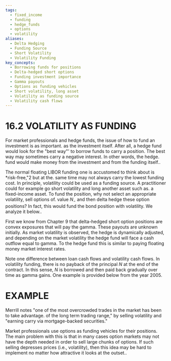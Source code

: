 ```yaml
---
tags:
  - fixed_income
  - funding
  - hedge_funds
  - options
  - volatility
aliases:
  - Delta Hedging
  - Funding Source
  - Short Volatility
  - Volatility Funding
key_concepts:
  - Borrowing funds for positions
  - Delta-hedged short options
  - Funding investment importance
  - Gamma payouts
  - Options as funding vehicles
  - Short volatility, long asset
  - Volatility as funding source
  - Volatility cash flows
---
```


# 16.2 VOLATILITY AS FUNDING  

For market professionals and hedge funds, the issue of how to fund an investment is as important. as the investment itself. After all, a hedge fund would look for the "best way"' to borrow funds to carry a position. The best way may sometimes carry a negative interest. In other words, the hedge. fund would make money from the investment and from the funding itself..  

The normal floating LIBOR funding one is accustomed to think about is \*risk-free,"2 but at the. same time may not always carry the lowest funding cost. In principle, volatility could be used as a funding source. A practitioner could for example go short volatility and long another asset such as. a fixed-income asset. To fund the position, why not select an appropriate volatility, sell options of. value $N_{-}$ and then delta hedge these option positions? In fact, this would fund the bond position with volatility. We analyze it below..  

First we know from Chapter 9 that delta-hedged short option positions are convex exposures that will pay the gamma. These payouts are unknown initially. As market volatility is observed, the hedge is dynamically adjusted, and depending on the market volatility the hedge fund will face a cash outflow equal to gamma. To the hedge fund this is similar to paying floating money market interest rates.  

Note one difference between loan cash flows and volatility cash flows. In volatility funding, there is no payback of the principal $N$ at the end of the contract. In this sense, $N$ is borrowed and then paid back gradually over time as gamma gains. One example is provided below from the year 2005.  

# EXAMPLE  

Merrill notes "one of the most overcrowded trades in the market has been to take advantage. of the long term trading range," by selling volatility and "earning carry via mortgage-backed securities."  

Market professionals use options as funding vehicles for their positions. The main problem with this is that in many cases option markets may not have the depth needed in order to sell large chunks of options. If such selling depresses prices (i.e., volatility), then this idea may be hard to implement no matter how attractive it looks at the outset..  
